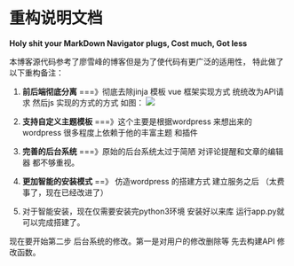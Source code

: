 
# 重构说明文档

**Holy shit your MarkDown Navigator plugs, Cost much, Got less**

本博客源代码参考了廖雪峰的博客但是为了使代码有更广泛的适用性，
特此做了以下重构备注：

1. **前后端彻底分离** ===》彻底去除jinja 模板 vue 框架实现方式 统统改为API请求 然后js 实现的方式的方式
如图：
![](http://www.songluyi.com/wp-content/uploads/2017/01/图片1.png)


2. **支持自定义主题模板**  ===》这个主要是根据wordpress 来想出来的
 wordpress 很多程度上依赖于他的丰富主题 和插件
 
3. **完善的后台系统**  ===》原始的后台系统太过于简陋 对评论提醒和文章的编辑器
 都不够重视。
 
4. **更加智能的安装模式** ==》 仿造wordpress 的搭建方式 建立服务之后 （太费事了，现在已经改进了）

1. 对于智能安装，现在仅需要安装完python3环境 安装好以来库 运行app.py就可以完成搭建了。

现在要开始第二步 后台系统的修改。第一是对用户的修改删除等
先去构建API 修改函数。

